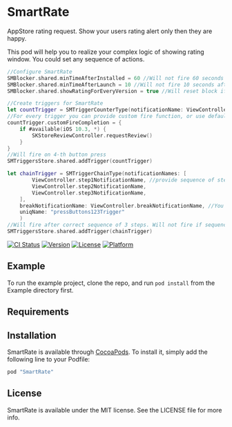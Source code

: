 # SmartRate

AppStore rating request.
Show your users rating alert only then they are happy.

This pod will help you to realize your complex logic of showing rating window.
You could set any sequence of actions.

```swift
//Configure SmartRate
SMBlocker.shared.minTimeAfterInstalled = 60 //Will not fire 60 seconds after first launch
SMBlocker.shared.minTimeAfterLaunch = 10 //Will not fire 10 seconds after launch
SMBlocker.shared.showRatingForEveryVersion = true //Will reset block if the app version will change

//Create triggers for SmartRate
let countTrigger = SMTriggerCounterType(notificationName: ViewController.duplicateActionNotificationName, repeatTimes: 4, uniqName: "press4TimesTrigger")
//For every trigger you can provide custom fire function, or use default
countTrigger.customFireCompletion = {
    if #available(iOS 10.3, *) {
        SKStoreReviewController.requestReview()
    }
}
//Will fire on 4-th button press
SMTriggersStore.shared.addTrigger(countTrigger)

let chainTrigger = SMTriggerChainType(notificationNames: [
        ViewController.step1NotificationName, //provide sequence of steps
        ViewController.step2NotificationName,
        ViewController.step3NotificationName,
    ],
    breakNotificationName: ViewController.breakNotificationName, //You can break chain on any other action, or set nil
    uniqName: "pressButtons123Trigger"
    )
//Will fire after correct sequence of 3 steps. Will not fire if sequence will be broken
SMTriggersStore.shared.addTrigger(chainTrigger)
```


[![CI Status](http://img.shields.io/travis/korrolion/SmartRate.svg?style=flat)](https://travis-ci.org/korrolion/SmartRate)
[![Version](https://img.shields.io/cocoapods/v/SmartRate.svg?style=flat)](http://cocoapods.org/pods/SmartRate)
[![License](https://img.shields.io/cocoapods/l/SmartRate.svg?style=flat)](http://cocoapods.org/pods/SmartRate)
[![Platform](https://img.shields.io/cocoapods/p/SmartRate.svg?style=flat)](http://cocoapods.org/pods/SmartRate)

## Example

To run the example project, clone the repo, and run `pod install` from the Example directory first.

## Requirements

## Installation

SmartRate is available through [CocoaPods](http://cocoapods.org). To install
it, simply add the following line to your Podfile:

```ruby
pod "SmartRate"
```

## License

SmartRate is available under the MIT license. See the LICENSE file for more info.
